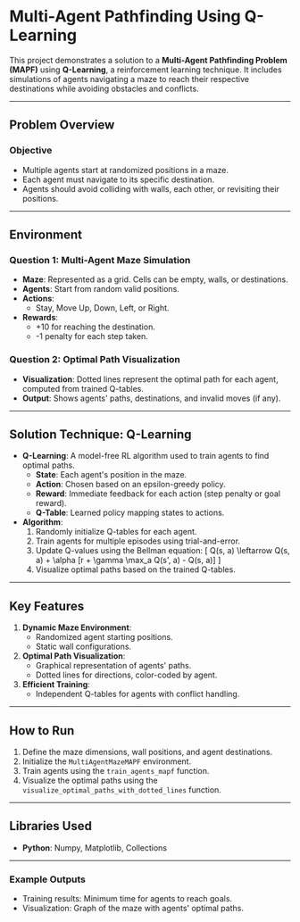 # Multi-Agent Pathfinding Using Q-Learning

This project demonstrates a solution to a **Multi-Agent Pathfinding Problem (MAPF)** using **Q-Learning**, a reinforcement learning technique. It includes simulations of agents navigating a maze to reach their respective destinations while avoiding obstacles and conflicts.

---

## Problem Overview

### Objective
- Multiple agents start at randomized positions in a maze.
- Each agent must navigate to its specific destination.
- Agents should avoid colliding with walls, each other, or revisiting their positions.

---

## Environment

### Question 1: Multi-Agent Maze Simulation
- **Maze**: Represented as a grid. Cells can be empty, walls, or destinations.
- **Agents**: Start from random valid positions.
- **Actions**:
  - Stay, Move Up, Down, Left, or Right.
- **Rewards**:
  - +10 for reaching the destination.
  - -1 penalty for each step taken.

### Question 2: Optimal Path Visualization
- **Visualization**: Dotted lines represent the optimal path for each agent, computed from trained Q-tables.
- **Output**: Shows agents' paths, destinations, and invalid moves (if any).

---

## Solution Technique: Q-Learning
- **Q-Learning**: A model-free RL algorithm used to train agents to find optimal paths.
  - **State**: Each agent's position in the maze.
  - **Action**: Chosen based on an epsilon-greedy policy.
  - **Reward**: Immediate feedback for each action (step penalty or goal reward).
  - **Q-Table**: Learned policy mapping states to actions.
- **Algorithm**:
  1. Randomly initialize Q-tables for each agent.
  2. Train agents for multiple episodes using trial-and-error.
  3. Update Q-values using the Bellman equation:
     \[
     Q(s, a) \leftarrow Q(s, a) + \alpha [r + \gamma \max_a Q(s', a) - Q(s, a)]
     \]
  4. Visualize optimal paths based on the trained Q-tables.

---

## Key Features
1. **Dynamic Maze Environment**:
   - Randomized agent starting positions.
   - Static wall configurations.
2. **Optimal Path Visualization**:
   - Graphical representation of agents' paths.
   - Dotted lines for directions, color-coded by agent.
3. **Efficient Training**:
   - Independent Q-tables for agents with conflict handling.

---

## How to Run
1. Define the maze dimensions, wall positions, and agent destinations.
2. Initialize the `MultiAgentMazeMAPF` environment.
3. Train agents using the `train_agents_mapf` function.
4. Visualize the optimal paths using the `visualize_optimal_paths_with_dotted_lines` function.

---

## Libraries Used
- **Python**: Numpy, Matplotlib, Collections

---

### Example Outputs
- Training results: Minimum time for agents to reach goals.
- Visualization: Graph of the maze with agents' optimal paths.
